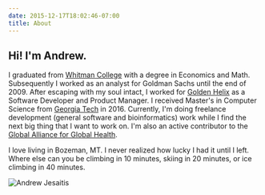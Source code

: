 ```yaml
---
date: 2015-12-17T18:02:46-07:00
title: About
---
```



## Hi! I'm Andrew.

I graduated from [Whitman College](https://www.whitman.edu/) with a degree in Economics and Math. Subsequently I worked as an analyst for Goldman Sachs until the end of 2009. After escaping with my soul intact, I worked for [Golden Helix](http://www.goldenhelix.com) as a Software Developer and Product Manager. I received Master's in Computer Science from [Georgia Tech](http://www.cc.gatech.edu/) in 2016. Currently, I'm doing freelance development (general software and bioinformatics) work while I find the next big thing that I want to work on. I'm also an active contributor to the [Global Alliance for Global Health](https://github.com/ga4gh/).

I love living in Bozeman, MT. I never realized how lucky I had it until I left. Where else can you be climbing in 10 minutes, skiing in 20 minutes, or ice climbing in 40 minutes.

![Andrew Jesaitis](images/about.png)

